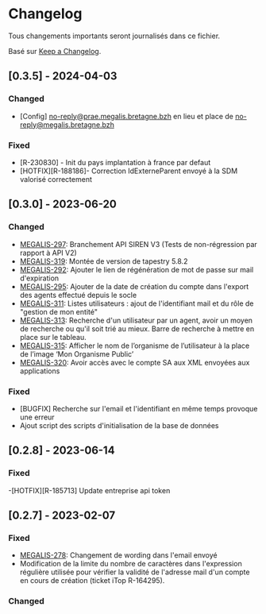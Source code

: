 # Changelog

Tous changements importants seront journalisés dans ce fichier.

Basé sur [Keep a Changelog](https://keepachangelog.com/en/1.0.0/).


## [0.3.5] - 2024-04-03

### Changed
- [Config]  no-reply@prae.megalis.bretagne.bzh en lieu et place de no-reply@megalis.bretagne.bzh

### Fixed

- [R-230830] - Init du pays implantation à france par defaut
- [HOTFIX][R-188186]- Correction IdExterneParent envoyé à la SDM valorisé correctement

## [0.3.0] - 2023-06-20

### Changed
- [MEGALIS-297](https://dev.sib.fr/bts/browse/MEGALIS-297):  Branchement API SIREN V3 (Tests de non-régression par rapport à API V2)
- [MEGALIS-319](https://dev.sib.fr/bts/browse/MEGALIS-319):  Montée de version de tapestry 5.8.2
- [MEGALIS-292](https://dev.sib.fr/bts/browse/MEGALIS-292): Ajouter le lien de régénération de mot de passe sur mail d'expiration
- [MEGALIS-295](https://dev.sib.fr/bts/browse/MEGALIS-295): Ajouter de la date de création du compte dans l'export des agents effectué depuis le socle
- [MEGALIS-311](https://dev.sib.fr/bts/browse/MEGALIS-311):  Listes utilisateurs : ajout de l'identifiant mail et du rôle de "gestion de mon entité"
- [MEGALIS-313](https://dev.sib.fr/bts/browse/MEGALIS-313):  Recherche d'un utilisateur par un agent, avoir un moyen de recherche ou qu'il soit trié au mieux. Barre de recherche à mettre en place sur le tableau.
- [MEGALIS-315](https://dev.sib.fr/bts/browse/MEGALIS-315):  Afficher le nom de l’organisme de l’utilisateur à la place de l’image ‘Mon Organisme Public’
- [MEGALIS-320](https://dev.sib.fr/bts/browse/MEGALIS-320):  Avoir accès avec le compte SA aux XML envoyées aux applications

### Fixed

- [BUGFIX] Recherche sur l'email et l'identifiant en même temps provoque une erreur
- Ajout script des scripts d'initialisation de la base de données

## [0.2.8] - 2023-06-14

### Fixed
-[HOTFIX][R-185713] Update entreprise api token

## [0.2.7] - 2023-02-07

### Fixed

- [MEGALIS-278](https://dev.sib.fr/bts/browse/MEGALIS-278): Changement de wording dans l'email envoyé
- Modification de la limite du nombre de caractères dans l'expression régulière utilisée pour vérifier la validité de l'adresse mail d'un compte en cours de création (ticket iTop R-164295).

### Changed

